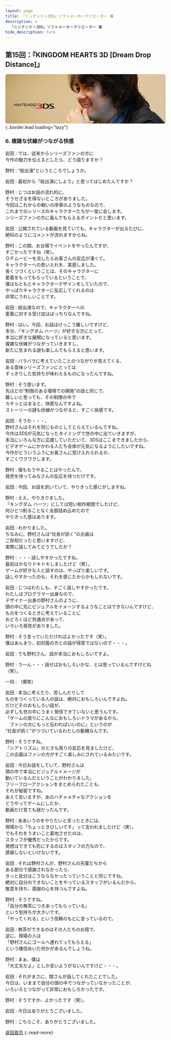 ```yaml
---
layout: page
title: 『ニンテンドー3DS』ソフトメーカークリエーター 篇
description: >
  『ニンテンドー3DS』ソフトメーカークリエーター 篇
hide_description: ture
---
```


## 第15回：『KINGDOM HEARTS 3D [Dream Drop Distance]』

![](/interviews/jp/3ds/creators/vol1/img/mainvisual6.jpg){:.border.lead loading="lazy"}

### 6. 複雑な伏線がつながる快感

岩田
: では、従来からシリーズファンの方に<br>今作の魅力を伝えるとしたら、どう語りますか？

野村
: “総出演”というところでしょうか。

岩田
: 最初から「総出演にしよう」と思ってはじめたんですか？

野村
: じつはお話の流れ的に、<br>そうせざるを得ないところがありました。<br>今回はこれからの戦いの序章のようなものなので、<br>これまでのシリーズのキャラクターたちが一堂に会します。<br>シリーズファンの方に喜んでもらえるポイントだと思います。

岩田
: 公開されている動画を見ていても、キャラクターが出るたびに、<br>絶叫のようにコメントが流れますからね。

野村
: この間、お台場でイベントをやったんですが、<br>すごかったですね（笑）。<br>ＯＰムービーを流したらお客さんの反応が凄くて。<br>キャラクターへの思い入れを、実感しました。<br>長くつづくということは、そのキャラクターに<br>愛着をもってもらっているということで、<br>僕はもともとキャラクターデザインをしていたので、<br>やっぱりキャラクターに反応してくれるのは<br>非常にうれしいことです。

岩田
: 総出演なので、キャラクターへの<br>愛着に対する受け皿はばっちりなんですね。

野村
: はい。今回、お話はけっこう難しいですけど、<br>多分、『キングダム ハーツ』が好きな方にとって、<br>本当に好きな展開になっていると思います。<br>複雑な伏線がつながっていきますし、<br>新たに生まれる謎も楽しんでもらえると思います。

岩田
: バラバラに考えていたことのつながりが見えてくる、<br>ある意味シリーズファンにとっては<br>すっきりした気持ちが味わえるものになったんですね。

野村
: そう思います。<br>先ほどの“制限のある環境での開発”の話と同じで、<br>難しいと思っても、その制限の中で<br>カチッとはまると、快感なんですよね。<br>ストーリーの謎も伏線がつながると、すごく快感です。

岩田
: そうか・・・、<br>野村さんはそれを同じものとしてとらえているんですね。<br>今作は3DSが元気になったタイミングで世の中に出ていきますが、<br>本当にいろんな方に応援していただいて、3DSはここまできましたから、<br>ビデオゲームにかかわる人たち全体が元気になるようにしたいですね。<br>今作がどういうふうにお客さんに受け入れられるか、<br>すごくワクワクします。

野村
: 僕ももうやることはやったんで、<br>発売を待ってみなさんの反応を待つだけです。

岩田
: 今回、お話を訊いていて、やりきった感じがしますね。

野村
: ええ、やりきりました。<br>『キングダム ハーツ』にしては短い制作期間でしたけど、<br>何ひとつ削ることなく全部詰め込めたので<br>やりきった感はあります。

岩田
: わかりました。<br>ちなみに、野村さんは“社長が訊く”の企画は<br>ご存知だったと思いますけど、<br>実際に話してみてどうでしたか？

野村
: ・・・話しやすかったですね。<br>最初はかなりドキドキしましたけど（笑）。<br>ゲームが好きな人と話すのは、やっぱり楽しいです。<br>話しやすかったのも、それを感じたからかもしれないです。

岩田
: じつはわたしも、すごく話しやすかったです。<br>わたしはプログラマー出身なので、<br>デザイナー出身の野村さんのように、<br>頭の中に先にビジュアルをイメージするようなことはできないんですけど、<br>ものをつくるときに考えていることに<br>おどろくほど共通点があって、<br>いろいろ発見がありました。

野村
: そう言っていただければよかったです（笑）。<br>僕はあんまり、初対面の方との話が得意ではないので・・・。

岩田
: でも野村さん、話が本当におもしろいですよ。

野村
: う～ん・・・話せばおもしろいかな、とは思っているんですけどね（笑）。

一同
: （爆笑）

岩田
: 本当に考えたり、苦しんだりして<br>ものをつくっている人の話は、絶対におもしろいんですよね。<br>だけどそのおもしろい話が、<br>必ずしも世の中にうまく発信できていないと思うんです。<br>「ゲームの周りにこんなにおもしろいドラマがあるから、<br>　ファンの方にもっと伝わればいいのに」というのが<br>“社長が訊く”がつづいているわたしの動機なんです。

野村
: そうですね。<br>『シアトリズム』のときも周りの反応を見ましたけど、<br>この企画はファンの方がすごく楽しみにされているみたいです。

岩田
: 今日お話をしていて、野村さんは<br>頭の中で本当にビジュアルイメージが<br>動いているんだということがわかりました。<br>フリーフローアクションをまとめられたことも、<br>それが秘密ですね。<br>あえて言いますが、あのハチャメチャなアクションを<br>どうやってゲームにしたか、<br>動画だけ見ても謎だったんです。

野村
: ああいうのをやりたいと言ったときには、<br>現場から「ちょっときびしいです」って言われましたけど（笑）。<br>でもそれをうまいこと着地させたのは、<br>スタッフが優秀だったからです。<br>発想はできても形にするのはスタッフの力なので、<br>感謝しないといけないです。

岩田
: それは野村さんが、野村さんの先輩たちから<br>ある部分で感謝されなかったら、<br>きっと自分はこうならなかったっていうことと同じですね。<br>絶対に自分のできないことをやっているスタッフがいるんだから、<br>敬意を持ち、感謝の心を持つんですよね。

野村
: そうですね。<br>「自分の無茶につきあってもらっている」<br>という気持ちが大きいです。<br>「やってくれる」という信頼のもとに言っているので。

岩田
: 無茶ができるのはその人たちのお陰で、<br>逆に、現場の人は<br>「野村さんにゴールへ連れてってもらえる」<br>という確信めいた何かがあるんでしょうね。

野村
: まぁ、僕は<br>「大丈夫だよ」としか言いようがないんですけど・・・。

岩田
: それがまさに、間さんが話してくれたことでした。<br>今日は、いままで自分の頭の中でつながっていなかったことが、<br>いろいろとつながって非常におもしろかったです。

野村
: そうですか、よかったです（笑）。

岩田
: 今日はありがとうございました。

野村
: こちらこそ、ありがとうございました。

[返回首页](../../../../../)
{:.read-more}

